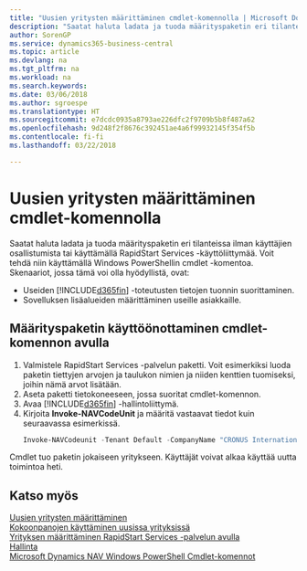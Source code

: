```yaml
---
title: "Uusien yritysten määrittäminen cmdlet-komennolla | Microsoft Docs"
description: "Saatat haluta ladata ja tuoda määrityspaketin eri tilanteissa ilman käyttäjien osallistumista tai käyttämällä RapidStart Services -käyttöliittymää. Voit tehdä niin käyttämällä Windows PowerShellin cmdlet -komentoa."
author: SorenGP
ms.service: dynamics365-business-central
ms.topic: article
ms.devlang: na
ms.tgt_pltfrm: na
ms.workload: na
ms.search.keywords: 
ms.date: 03/06/2018
ms.author: sgroespe
ms.translationtype: HT
ms.sourcegitcommit: e7dcdc0935a8793ae226dfc2f9709b5b8f487a62
ms.openlocfilehash: 9d248f2f8676c392451ae4a6f99932145f354f5b
ms.contentlocale: fi-fi
ms.lasthandoff: 03/22/2018

---
```

# <a name="configure-new-companies-using-a-cmdlet"></a>Uusien yritysten määrittäminen cmdlet-komennolla
Saatat haluta ladata ja tuoda määrityspaketin eri tilanteissa ilman käyttäjien osallistumista tai käyttämällä RapidStart Services -käyttöliittymää. Voit tehdä niin käyttämällä Windows PowerShellin cmdlet -komentoa. Skenaariot, jossa tämä voi olla hyödyllistä, ovat:  

- Useiden [!INCLUDE[d365fin](includes/d365fin_md.md)] -toteutusten tietojen tuonnin suorittaminen.
- Sovelluksen lisäalueiden määrittäminen useille asiakkaille.  

## <a name="to-deploy-a-configuration-package-using-a-cmdlet"></a>Määrityspaketin käyttöönottaminen cmdlet-komennon avulla  

1. Valmistele RapidStart Services -palvelun paketti. Voit esimerkiksi luoda paketin tiettyjen arvojen ja taulukon nimien ja niiden kenttien tuomiseksi, joihin nämä arvot lisätään.  
2. Aseta paketti tietokoneeseen, jossa suoritat cmdlet-komennon.  
3. Avaa [!INCLUDE[d365fin](includes/d365fin_md.md)] -hallintoliittymä.  
4. Kirjoita **Invoke-NAVCodeUnit** ja määritä vastaavat tiedot kuin seuraavassa esimerkissä.  
    ```powershell  
    Invoke-NAVCodeunit -Tenant Default -CompanyName "CRONUS International Ltd." -CodeunitId 8620 -MethodName ImportRapidStartPackage -Argument "C:TEMPRS_CONFIG.rapidstart" -ServerInstance DynamicsNAV71  

    ```
Cmdlet tuo paketin jokaiseen yritykseen. Käyttäjät voivat alkaa käyttää uutta toimintoa heti.  

## <a name="see-also"></a>Katso myös  
[Uusien yritysten määrittäminen](admin-how-to-configure-new-companies.md)  
[Kokoonpanojen käyttäminen uusissa yrityksissä](admin-apply-configuration-to-new-companies.md)  
[Yrityksen määrittäminen RapidStart Services -palvelun avulla](admin-set-up-a-company-with-rapidstart.md)  
[Hallinta](admin-setup-and-administration.md)  
[Microsoft Dynamics NAV Windows PowerShell Cmdlet-komennot](/dynamics-nav/microsoft-dynamics-nav-windows-powershell-cmdlets)

